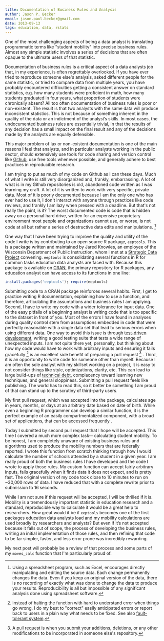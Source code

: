 ```yaml
---
title: Documentation of Business Rules and Analysis
author: Jason P. Becker
email: jason.paul.becker@gmail.com
date: 2013-09-13
tags: education, data, rstats
---
```


One of the most challenging aspects of being a data analyst is translating programmatic terms like "student mobility" into precise business rules. Almost any simple statistic involves a series of decisions that are often opaque to the ultimate users of that statistic.

Documentation of business rules is a critical aspect of a data analysts job that, in my experience, is often regrettably overlooked. If you have ever tried to reproduce someone else's analysis, asked different people for the same statistic, or tried to compare data from multiple years, you have probably encountered difficulties getting a consistent answer on standard statistics, e.g. how many students were proficient in math, how many students graduated in four years, what proportion of students were chronically absent? All too often documentation of business rules is poor or non-existent. The result is that two analysts with the same data will produce inconsistent statistics. This is not because of something inherent in the quality of the data or an indictment of the analyst’s skills. In most cases, the undocumented business rules are essentially trivial, in that the results of any decision has a small impact on the final result and any of the decisions made by the analysts are equally defensible.

This major problem of lax or non-existent documentation is one of the main reasons I feel that analysts, and in particular analysts working in the public sector, should extensively use tools for code sharing and version control like [Github](http://www.github.com/), use free tools whenever possible, and generally adhere to best practices in reproducible research.

I am trying to put as much of my code on Github as I can these days. Much of what I write is still very disorganized and, frankly, embarrassing. A lot of what is in my Github repositories is old, abandoned code written as I was learning my craft. A lot of it is written to work with very specific, private data. Most of it is poorly documented because I am the only one who has ever had to use it, I don't interact with anyone through practices like code reviews, and frankly I am lazy when pressed with a deadline. But that's not really the point, is it? The worst documented code is code that is hidden away on a personal hard drive, written for an expensive proprietary environment most people and organizations cannot use, or worse, is not code at all but rather a series of destructive data edits and manipulations. [^fuckexcel]

One way that I have been trying to improve the quality and utility of the code I write is by contributing to an open source R package, `eeptools`. This is a package written and maintained by Jared Knowles, an employee of the Wisconsin Department of Public Instruction, whom I met at a [Strategic Data Project](http://www.gse.harvard.edu/sdp/) convening. `eeptools` is consolidating several functions in R for common tasks education data analysts are faced with. Because this package is available on [CRAN](http://cran.us.r-project.org/), the primary repository for R packages, any education analyst can have access to its functions in one line: 

```r
install.packages('eeptools'); require(eeptools)
``` 

Submitting code to a CRAN package reinforces several habits. First, I get to practice writing R documentation,  explaining how to use a function, and therefore, articulating the assumptions and business rules I am applying. Second, I have to write my code with a wider tolerance for input data. One of the easy pitfalls of a beginning analyst is writing code that is too specific to the dataset in front of you. Most of the errors I have found in analyses during quality control stem from assumptions embedded in code that were perfectly reasonable with a single data set that lead to serious errors when using different data. One way to avoid this issue is through [test-driven development](http://en.wikipedia.org/wiki/Test-driven_development), writing a good testing suite that tests a wide range of unexpected inputs. I am not quite there yet, personally, but thinking about how my code would have to work with arbitrary inputs and ensuring it fails gracefully [^fallingwithstyle] is an excellent side benefit of preparing a pull request [^gitterms] . Third, it is an opportunity to write code for someone other than myself. Because I am often the sole analyst with my skillset working on a project, it is easy to not consider things like style, optimizations, clarity, etc. This can lead to large build-ups of [technical debt](http://en.wikipedia.org/wiki/Technical_debt), complacency toward learning new techniques, and general sloppiness. Submitting a pull request feels like publishing. The world has to read this, so it better be something I am proud of that can stand up to the scrutiny of third-party users.

My first pull request, which was accepted into the package, calculates age in years, months, or days at an arbitrary date based on date of birth. While even a beginning R programmer can develop a similar function, it is the perfect example of an easily compartmentalized component, with a broad set of applications, that can be accessed frequently .

Today I submitted by second pull request that I hope will be accepted. This time I covered a much more complex task-- calculating student mobility. To be honest, I am completely unaware of existing business rules and algorithms used to produce the mobility numbers that are federally reported. I wrote this function from scratch thinking through how I would calculate the number of schools attended by a student in a given year. I am really proud of both the business rules I have developed and the code I wrote to apply those rules. My custom function can accept fairly arbitrary inputs, fails gracefully when it finds data it does not expect, and is pretty fast. The original version of my code took close to 10 minutes to run on ~30,000 rows of data. I have reduced that with a complete rewrite prior to submission to 16 seconds.

While I am not sure if this request will be accepted, I will be thrilled if it is. Mobility is a tremendously important statistic in education research and a standard, reproducible way to calculate it would be a great help to researchers. How great would it be if `eeptools` becomes one of the first packages education data analysts load and my mobility calculations are used broadly by researchers and analysts? But even if it’s not accepted because it falls out of scope, the process of developing the business rules, writing an initial implementation of those rules, and then refining that code to be far simpler, faster, and less error prone was incredibly rewarding.

My next post will probably be a review of that process and some parts of my `moves_calc` function that I'm particularly proud of.

[^fuckexcel]: Using a spreadsheet program, such as Excel, encourages directly manipulating and editing the source data. Each change permanently changes the data. Even if you keep an original version of the data, there is no recording of exactly what was done to change the data to produce your results. Reproducibility is all but impossible of any significant analysis done using spreadsheet software.

[^fallingwithstyle]: Instead of halting the function with hard to understand error when things go wrong, I do my best to "correct" easily anticipated errors or report back to users in a plain way what needs to be fixed. See also [fault-tolerant system](http://en.wikipedia.org/wiki/Fault-tolerant_system).

[^gitterms]: A [pull request](https://help.github.com/articles/using-pull-requests) is when you submit your additions, deletions, or any other modifications to be incorporated in someone else's repository.